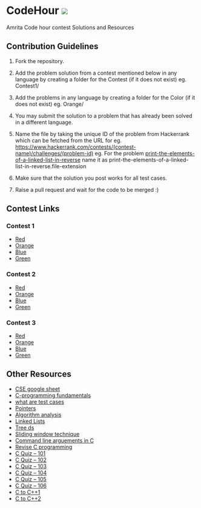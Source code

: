 # CodeHour ![](https://komarev.com/ghpvc/?username=gargeesuresh&label=veiws&color=32a89d&style=flat-square)

Amrita Code hour contest Solutions and Resources

## Contribution Guidelines

1. Fork the repository.

2. Add the problem solution from a contest mentioned below in any language by creating a folder for the Contest  (if it does not exist) eg. Contest1/

3. Add the problems in any language by creating a folder for the Color (if it does not exist) eg. Orange/

4. You may submit the solution to a problem that has already been solved in a different language.

5. Name the file by taking the unique ID of the problem from Hackerrank which can be fetched from the URL for eg. https://www.hackerrank.com/contests/(contest-name)/challenges/(problem-id) eg. For the problem [print-the-elements-of-a-linked-list-in-reverse](https://www.hackerrank.com/contests/oa2021o2/challenges/print-the-elements-of-a-linked-list-in-reverse) name it as print-the-elements-of-a-linked-list-in-reverse.file-extension

6. Make sure that the solution you post works for all test cases.

7. Raise a pull request and wait for the code to be merged :) 


## Contest Links

### Contest 1
* [Red](https://www.hackerrank.com/oa2021r1)
* [Orange](https://www.hackerrank.com/oa2021o1)
* [Blue](http://www.hackerrank.com/oa2021b1)
* [Green](https://www.hackerrank.com/oa2021g1)

### Contest 2
* [Red](https://www.hackerrank.com/oa2021r2)
* [Orange](https://www.hackerrank.com/oa2021o2)
* [Blue](http://www.hackerrank.com/oa2021b2)
* [Green](https://www.hackerrank.com/oa2021g2)

### Contest 3
* [Red](https://www.hackerrank.com/oa2021r3)
* [Orange](https://www.hackerrank.com/oa2021o3)
* [Blue](http://www.hackerrank.com/oa2021b3)
* [Green](https://www.hackerrank.com/oa2021g3)


## Other Resources
* [CSE google sheet](http://bit.ly/2018s5csea)
* [C-programming fundamentals](https://docs.google.com/spreadsheets/d/1yWOMD69iuN12hlUgEL5z_d8hMldM5cvHIbcsnbLq3qQ/edit?usp=sharing)
* [what are test cases](https://docs.google.com/spreadsheets/d/1Vqri9whxbAg9Uz1iA0MRQ-5UApN6B1t3bORArDPPnhs/edit?usp=sharing)
* [Pointers](https://docs.google.com/spreadsheets/d/1O3oNMpSI9iMRJR7_L9FxGv_4qN5UG7kSWtjdh3GnAyM/edit?usp=sharing)
* [Algorithm analysis](https://docs.google.com/spreadsheets/d/1ZNMAX1qsBdyik8XSlR3S3BF21wqOTr18KIWgUIEiM_U/edit?usp=sharing)
* [Linked Lists](https://docs.google.com/spreadsheets/d/13k8rLQaXA9pnB3TTZpiGn23oMc1OvFk9HQng0VrdWR4/edit?usp=sharing)
* [Tree ds](https://docs.google.com/spreadsheets/d/1In87EanXnz5jnAwc9z6QtWd5cmfF0QLLVCu8yApF5Vg/edit?usp=sharing)
* [Sliding window technique](https://www.geeksforgeeks.org/window-sliding-technique/)
* [Command line arguements in C](https://www.geeksforgeeks.org/command-line-arguments-in-c-cpp/)
* [Revise C programming](http://cslibrary.stanford.edu/101/EssentialC.pdf)
* [C Quiz – 101](http://quiz.geeksforgeeks.org/c-quiz-101/)
* [C Quiz – 102](http://quiz.geeksforgeeks.org/c-quiz-102/)
* [C Quiz – 103](http://quiz.geeksforgeeks.org/c-quiz-103/)
* [C Quiz – 104](http://quiz.geeksforgeeks.org/c-quiz-104/)
* [C Quiz – 105](http://quiz.geeksforgeeks.org/c-quiz-105/)
* [C Quiz – 106](http://quiz.geeksforgeeks.org/c-quiz-106/)
* [C to C++1](https://docs.google.com/document/d/1VAdg0pPHuzIEvoNDkmcG5v8g_X0vrht05fwtjQdW70Y/edit?usp=sharing)
* [C to C++2](https://docs.google.com/document/d/16f5HCxMIA-QZHikhAHAKnT3tnvGWFSdvTEp7Ckc85m8/edit?usp=sharing)
